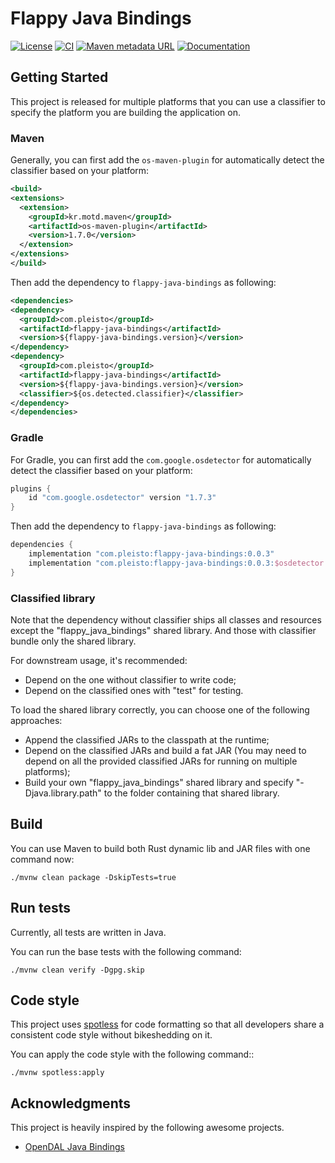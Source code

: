 # Flappy Java Bindings

[![License](https://img.shields.io/github/license/pleisto/flappy.svg)](https://raw.githubusercontent.com/pleisto/flappy/main/LICENSE)
[![CI](https://img.shields.io/github/actions/workflow/status/pleisto/flappy/java-bindings-test.yml.svg)](https://github.com/pleisto/flappy/actions/workflows/java-bindings-test.yml)
[![Maven metadata URL](https://img.shields.io/maven-metadata/v.svg?metadataUrl=https%3A%2F%2Frepo1.maven.org%2Fmaven2%2Fcom%2Fpleisto%2Fflappy-java-bindings%2Fmaven-metadata.xml&color=blue)](https://central.sonatype.com/artifact/com.pleisto/flappy-java-bindings)
[![Documentation](https://javadoc.io/badge/com.pleisto/flappy-java-bindings.svg)](https://javadoc.io/doc/com.pleisto/flappy-java-bindings)

## Getting Started

This project is released for multiple platforms that you can use a classifier to specify the platform you are building the application on.

### Maven

Generally, you can first add the `os-maven-plugin` for automatically detect the classifier based on your platform:

```xml
<build>
<extensions>
  <extension>
    <groupId>kr.motd.maven</groupId>
    <artifactId>os-maven-plugin</artifactId>
    <version>1.7.0</version>
  </extension>
</extensions>
</build>
```

Then add the dependency to `flappy-java-bindings` as following:

```xml
<dependencies>
<dependency>
  <groupId>com.pleisto</groupId>
  <artifactId>flappy-java-bindings</artifactId>
  <version>${flappy-java-bindings.version}</version>
</dependency>
<dependency>
  <groupId>com.pleisto</groupId>
  <artifactId>flappy-java-bindings</artifactId>
  <version>${flappy-java-bindings.version}</version>
  <classifier>${os.detected.classifier}</classifier>
</dependency>
</dependencies>
```

### Gradle

For Gradle, you can first add the `com.google.osdetector` for automatically detect the classifier based on your platform:

```groovy
plugins {
    id "com.google.osdetector" version "1.7.3"
}
```

Then add the dependency to `flappy-java-bindings` as following:

```groovy
dependencies {
    implementation "com.pleisto:flappy-java-bindings:0.0.3"
    implementation "com.pleisto:flappy-java-bindings:0.0.3:$osdetector.classifier"
}
```

### Classified library

Note that the dependency without classifier ships all classes and resources except the "flappy_java_bindings" shared library. And those with classifier bundle only the shared library.

For downstream usage, it's recommended:

* Depend on the one without classifier to write code; 
* Depend on the classified ones with "test" for testing.

To load the shared library correctly, you can choose one of the following approaches:

* Append the classified JARs to the classpath at the runtime;
* Depend on the classified JARs and build a fat JAR (You may need to depend on all the provided classified JARs for running on multiple platforms);
* Build your own "flappy_java_bindings" shared library and specify "-Djava.library.path" to the folder containing that shared library.

## Build

You can use Maven to build both Rust dynamic lib and JAR files with one command now:

```shell
./mvnw clean package -DskipTests=true
```

## Run tests

Currently, all tests are written in Java.

You can run the base tests with the following command:

```shell
./mvnw clean verify -Dgpg.skip
```

## Code style

This project uses [spotless](https://github.com/diffplug/spotless) for code formatting so that all developers share a consistent code style without bikeshedding on it.

You can apply the code style with the following command::

```shell
./mvnw spotless:apply
```

## Acknowledgments

This project is heavily inspired by the following awesome projects.

- [OpenDAL Java Bindings](https://github.com/apache/incubator-opendal/blob/main/bindings/java/README.md)
